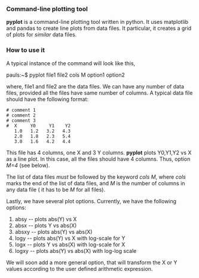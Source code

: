 ### Command-line plotting tool
**pyplot** is a command-line plotting tool written in python. It uses matplotlib and pandas to create line plots from data files. It particular, it creates a grid of plots for *similar* data files.

### How to use it
A typical instance of the command will look like this,

pauls:~$ pyplot file1 file2 cols M option1 option2

where, file1 and file2 are the data files. We can have any number of data files, provided all the files have same number of columns. A typical data file should have the following format:

```
# comment 1
# comment 2
# comment 3
#  X     Y0     Y1    Y2
   1.0   1.2   3.2   4.3
   2.0   1.8   2.3   5.4
   3.0   1.6   4.2   4.4
```

This file has 4 columns, one X and 3 Y columns. **pyplot** plots Y0,Y1,Y2 vs X as a line plot. In this case, all the files should have 4 columns. Thus, option *M=4* (see below).

The list of data files *must* be followed by the keyword *cols M*, where *cols* marks the end of the list of data files, and *M* is the number of columns in any data file ( it has to be *M* for all files).

Lastly, we have several plot options. Currently, we have the following options:

1. absy  -- plots abs(Y) vs X
2. absx  -- plots Y vs abs(X)
3. absxy -- plots abs(Y) vs abs(X)
4. logy  -- plots abs(Y) vs X with log-scale for Y
5. logx  -- plots Y vs abs(X) with log-scale for X
6. logxy -- plots abs(Y) vs abs(X) with log-log scale

We will soon add a more general option, that will transform the X or Y values according to the user defined arithmetic expression.